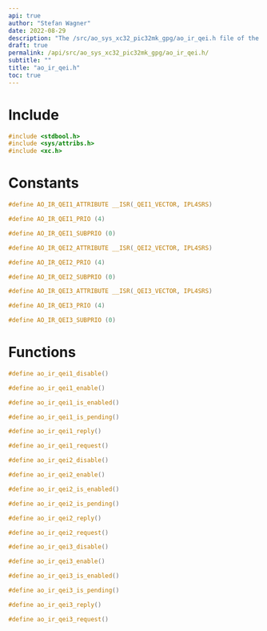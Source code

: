 ```yaml
---
api: true
author: "Stefan Wagner"
date: 2022-08-29
description: "The /src/ao_sys_xc32_pic32mk_gpg/ao_ir_qei.h file of the ao real-time operating system."
draft: true
permalink: /api/src/ao_sys_xc32_pic32mk_gpg/ao_ir_qei.h/
subtitle: ""
title: "ao_ir_qei.h"
toc: true
---
```


# Include

```c
#include <stdbool.h>
#include <sys/attribs.h>
#include <xc.h>
```

# Constants

```c
#define AO_IR_QEI1_ATTRIBUTE __ISR(_QEI1_VECTOR, IPL4SRS)
```

```c
#define AO_IR_QEI1_PRIO (4)
```

```c
#define AO_IR_QEI1_SUBPRIO (0)
```

```c
#define AO_IR_QEI2_ATTRIBUTE __ISR(_QEI2_VECTOR, IPL4SRS)
```

```c
#define AO_IR_QEI2_PRIO (4)
```

```c
#define AO_IR_QEI2_SUBPRIO (0)
```

```c
#define AO_IR_QEI3_ATTRIBUTE __ISR(_QEI3_VECTOR, IPL4SRS)
```

```c
#define AO_IR_QEI3_PRIO (4)
```

```c
#define AO_IR_QEI3_SUBPRIO (0)
```

# Functions

```c
#define ao_ir_qei1_disable()
```

```c
#define ao_ir_qei1_enable()
```

```c
#define ao_ir_qei1_is_enabled()
```

```c
#define ao_ir_qei1_is_pending()
```

```c
#define ao_ir_qei1_reply()
```

```c
#define ao_ir_qei1_request()
```

```c
#define ao_ir_qei2_disable()
```

```c
#define ao_ir_qei2_enable()
```

```c
#define ao_ir_qei2_is_enabled()
```

```c
#define ao_ir_qei2_is_pending()
```

```c
#define ao_ir_qei2_reply()
```

```c
#define ao_ir_qei2_request()
```

```c
#define ao_ir_qei3_disable()
```

```c
#define ao_ir_qei3_enable()
```

```c
#define ao_ir_qei3_is_enabled()
```

```c
#define ao_ir_qei3_is_pending()
```

```c
#define ao_ir_qei3_reply()
```

```c
#define ao_ir_qei3_request()
```

